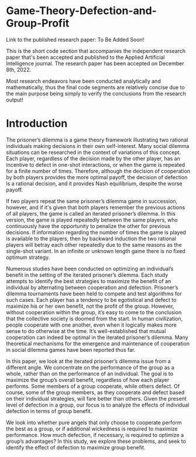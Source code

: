 # Game-Theory-Defection-and-Group-Profit

Link to the published research paper: To Be Added Soon!

This is the short code section that accompanies the independent research paper that's been accepted and published to the Applied Artificial Intelligence journal. The research paper has been accepted on December 8th, 2022.

Most research endeavors have been conducted analytically and mathematically, thus the final code segments are relatively concise due to the main purpose being simply to verify the conclusions from the research output!

# Introduction

The prisoner’s dilemma is a game theory framework illustrating two rational individuals making decisions in their own self-interest. Many social dilemma situations can be researched in the context of variations of this concept. Each player, regardless of the decision made by the other player, has an incentive to defect in one-shot interactions, or when the game is repeated for a finite number of times. Therefore, although the decision of cooperation by both players provides the more optimal payoff, the decision of defection is a rational decision, and it provides Nash equilibrium, despite the worse payoff. 

If two players repeat the same prisoner’s dilemma game in succession, however, and if it's given that both players remember the previous actions of all players, the game is called an iterated prisoner’s dilemma. In this version, the game is played repeatedly between the same players, who continuously have the opportunity to penalize the other for previous decisions. If information regarding the number of times the game is played is available to the players, then by backward induction the two rational players will betray each other repeatedly due to the same reasons as the single-shot variant. In an infinite or unknown length game there is no fixed optimum strategy.

Numerous studies have been conducted on optimizing an individual’s benefit in the setting of the iterated prisoner’s dilemma. Each study attempts to identify the best strategies to maximize the benefit of an individual by alternating between cooperation and defection. Prisoner’s dilemma tournaments have been held to compete and test algorithms for such cases. 
Each player has a tendency to be egotistical and defect to maximize his or her own benefit, not the profit of the group. However, without cooperation within the group, it’s easy to come to the conclusion that the collective society is doomed from the start. In human civilization, people cooperate with one another, even when it logically makes more sense to do otherwise at the time. It’s well-established that mutual cooperation can indeed be optimal in the iterated prisoner’s dilemma. Many theoretical mechanisms for the emergence and maintenance of cooperation in social dilemma games have been reported thus far.

In this paper, we look at the iterated prisoner’s dilemma issue from a different angle. We concentrate on the performance of the group as a whole, rather than on the performance of an individual. The goal is to maximize the group’s overall benefit, regardless of how each player performs.
Some members of a group cooperate, while others defect. Of course, some of the group members, as they cooperate and defect based on their individual strategies, will fare better than others. Given the present level of defection in a group, our focus is to analyze the effects of individual defection in terms of group benefit.

We look into whether pure angels that only choose to cooperate perform the best as a group, or if additional wickedness is required to maximize performance. How much defection, if necessary, is required to optimize a group’s advantages? In this study, we explore these problems, and seek to identify the effect of defection to maximize group benefit.
